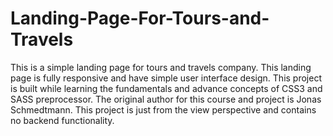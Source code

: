 # Landing-Page-For-Tours-and-Travels
This is a simple landing page for tours and travels company. This landing page is fully responsive and have simple user interface design. This project is built while learning the fundamentals and advance concepts of CSS3 and SASS preprocessor. The original author for this course and project is Jonas Schmedtmann. This project is just from the view perspective and contains no backend functionality.
